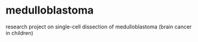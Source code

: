 # medulloblastoma
research project on single-cell dissection of medulloblastoma (brain cancer in children)

